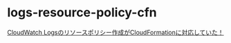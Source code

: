 # logs-resource-policy-cfn

[CloudWatch Logsのリソースポリシー作成がCloudFormationに対応していた！](https://go-to-k.hatenablog.com/entry/2022/01/31/070000)

